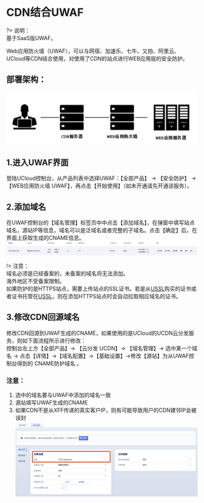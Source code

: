 # CDN结合UWAF

?> 说明：  
基于SaaS版UWAF。

Web应用防火墙（UWAF），可以与网宿、加速乐、七牛、又拍、阿里云、UCloud等CDN结合使用，对使用了CDN的站点进行WEB应用层的安全防护。

## 部署架构：
![](/images/15970530493441.jpg)

## 1.进入UWAF界面
登陆UCloud控制台，从产品列表中选择UWAF：【全部产品】 -> 【安全防护】 -> 【WEB应用防火墙 UWAF】，再点击【开始使用】（如未开通请先开通该服务）。

## 2.添加域名
在UWAF控制台的【域名管理】标签页中中点击【添加域名】，在弹窗中填写站点域名，源站IP等信息，域名可以是泛域名或者完整的子域名。点击【确定】后，在界面上获取生成的CNAME信息。
![](/images/15970530944743.jpg)

!> 注意：  
域名必须是已经备案的，未备案的域名将无法添加。  
海外地区不受备案限制。  
如果防护的是HTTPS站点，需要上传站点的SSL证书。若是从[USSL](/ussl/operate/buy)购买的证书或者证书托管在[USSL](/ussl/operate/upload)，则在添加HTTPS站点时会自动拉取相应域名的证书。

## 3.修改CDN回源域名
修改CDN回源到UWAF生成的CNAME，如果使用的是UCloud的UCDN云分发服务，则如下面流程所示进行修改：  
控制台左上方【全部产品】-> 【云分发 UCDN】-> 【域名管理】-> 选中某一个域名 -> 点击【详情】->【域名配置】->【基础设置】->修改【源站】为从UWAF控制台得到的 CNAME防护域名 。

### 注意：
1. 选中的域名要与UWAF中添加的域名一致
2. 源站填写UWAF生成的CNAME
3. 如果CDN不是从XFF传递的真实客户IP，则有可能导致用户的CDN建邻IP会被误封
   ![](/images/15970531105872.jpg)

